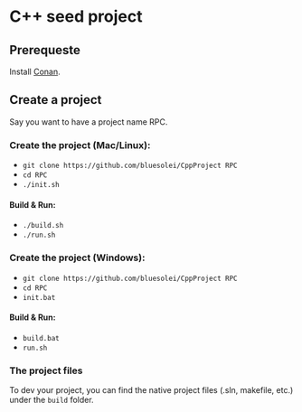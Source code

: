 # C++ seed project

## Prerequeste
Install [Conan](https://conan.io/downloads.html).

## Create a project
Say you want to have a project name RPC.
### Create the project (Mac/Linux):

+ `git clone https://github.com/bluesolei/CppProject RPC`
+ `cd RPC`
+ `./init.sh`

#### Build & Run:

+ `./build.sh`
+ `./run.sh`

### Create the project (Windows):

+ `git clone https://github.com/bluesolei/CppProject RPC`
+ `cd RPC`
+ `init.bat`

#### Build & Run:

+ `build.bat`
+ `run.sh`

### The project files
To dev your project, you can find the native project files (.sln, makefile, etc.) under the `build` folder.
